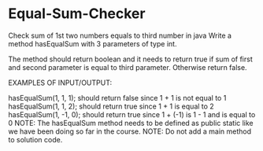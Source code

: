 # Equal-Sum-Checker
Check sum of 1st two numbers equals to third number in java
Write a method hasEqualSum with 3 parameters of type int.

The method should return boolean and it needs to return true if sum of first and second parameter is equal to third parameter. Otherwise return false.

EXAMPLES OF INPUT/OUTPUT:

hasEqualSum(1, 1, 1);  should return false since 1 + 1 is not equal to 1
hasEqualSum(1, 1, 2);  should return true since 1 + 1 is equal to 2
hasEqualSum(1, -1, 0);  should return true since 1 + (-1) is 1 - 1 and is equal to 0
NOTE: The hasEqualSum method  needs to be defined as public static like we have been doing so far in the course. NOTE: Do not add a  main method to solution code.
